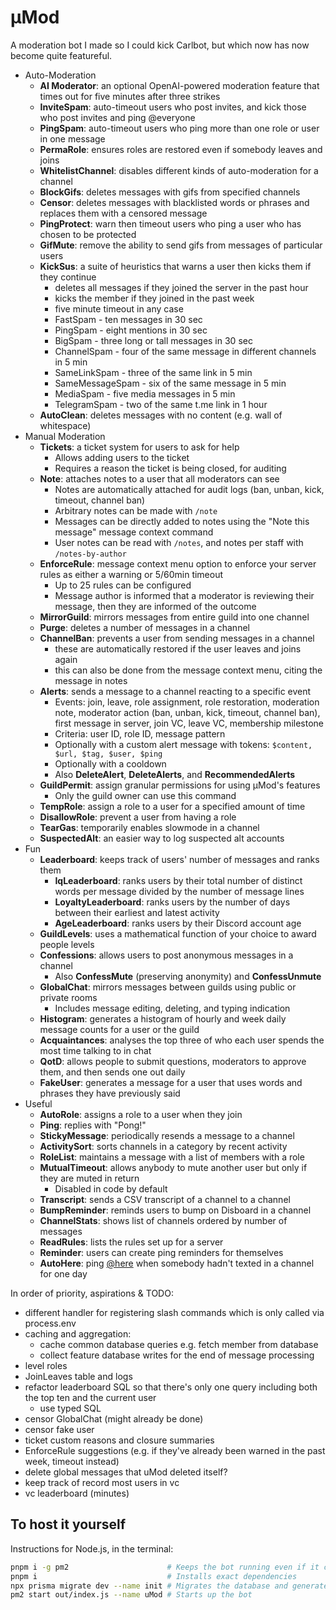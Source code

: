 # μMod

A moderation bot I made so I could kick Carlbot, but which now has now become quite featureful.

- Auto-Moderation
  - **AI Moderator**: an optional OpenAI-powered moderation feature that times out for five minutes after three strikes
  - **InviteSpam**: auto-timeout users who post invites, and kick those who post invites and ping @everyone
  - **PingSpam**: auto-timeout users who ping more than one role or user in one message
  - **PermaRole**: ensures roles are restored even if somebody leaves and joins
  - **WhitelistChannel**: disables different kinds of auto-moderation for a channel
  - **BlockGifs**: deletes messages with gifs from specified channels
  - **Censor**: deletes messages with blacklisted words or phrases and replaces them with a censored message
  - **PingProtect**: warn then timeout users who ping a user who has chosen to be protected
  - **GifMute**: remove the ability to send gifs from messages of particular users
  - **KickSus**: a suite of heuristics that warns a user then kicks them if they continue
    - deletes all messages if they joined the server in the past hour
    - kicks the member if they joined in the past week
    - five minute timeout in any case
    - FastSpam - ten messages in 30 sec
    - PingSpam - eight mentions in 30 sec
    - BigSpam - three long or tall messages in 30 sec
    - ChannelSpam - four of the same message in different channels in 5 min
    - SameLinkSpam - three of the same link in 5 min
    - SameMessageSpam - six of the same message in 5 min
    - MediaSpam - five media messages in 5 min
    - TelegramSpam - two of the same t.me link in 1 hour
  - **AutoClean**: deletes messages with no content (e.g. wall of whitespace)
- Manual Moderation
  - **Tickets**: a ticket system for users to ask for help
    - Allows adding users to the ticket
    - Requires a reason the ticket is being closed, for auditing
  - **Note**: attaches notes to a user that all moderators can see
    - Notes are automatically attached for audit logs (ban, unban, kick, timeout, channel ban)
    - Arbitrary notes can be made with `/note`
    - Messages can be directly added to notes using the "Note this message" message context command
    - User notes can be read with `/notes`, and notes per staff with `/notes-by-author`
  - **EnforceRule**: message context menu option to enforce your server rules as either a warning or 5/60min timeout
    - Up to 25 rules can be configured
    - Message author is informed that a moderator is reviewing their message, then they are informed of the outcome
  - **MirrorGuild**: mirrors messages from entire guild into one channel
  - **Purge**: deletes a number of messages in a channel
  - **ChannelBan**: prevents a user from sending messages in a channel
    - these are automatically restored if the user leaves and joins again
    - this can also be done from the message context menu, citing the message in notes
  - **Alerts**: sends a message to a channel reacting to a specific event
    - Events: join, leave, role assignment, role restoration, moderation note, moderator action (ban, unban, kick, timeout, channel ban), first message in server, join VC, leave VC, membership milestone
    - Criteria: user ID, role ID, message pattern
    - Optionally with a custom alert message with tokens: `$content, $url, $tag, $user, $ping`
    - Optionally with a cooldown
    - Also **DeleteAlert**, **DeleteAlerts**, and **RecommendedAlerts**
  - **GuildPermit**: assign granular permissions for using μMod's features
    - Only the guild owner can use this command
  - **TempRole**: assign a role to a user for a specified amount of time
  - **DisallowRole**: prevent a user from having a role
  - **TearGas**: temporarily enables slowmode in a channel
  - **SuspectedAlt**: an easier way to log suspected alt accounts
- Fun
  - **Leaderboard**: keeps track of users' number of messages and ranks them
    - **IqLeaderboard**: ranks users by their total number of distinct words per message divided by the number of message lines
    - **LoyaltyLeaderboard**: ranks users by the number of days between their earliest and latest activity
    - **AgeLeaderboard**: ranks users by their Discord account age
  - **GuildLevels**: uses a mathematical function of your choice to award people levels
  - **Confessions**: allows users to post anonymous messages in a channel
    - Also **ConfessMute** (preserving anonymity) and **ConfessUnmute**
  - **GlobalChat**: mirrors messages between guilds using public or private rooms
    - Includes message editing, deleting, and typing indication
  - **Histogram**: generates a histogram of hourly and week daily message counts for a user or the guild
  - **Acquaintances**: analyses the top three of who each user spends the most time talking to in chat
  - **QotD**: allows people to submit questions, moderators to approve them, and then sends one out daily
  - **FakeUser**: generates a message for a user that uses words and phrases they have previously said
- Useful
  - **AutoRole**: assigns a role to a user when they join
  - **Ping**: replies with "Pong!"
  - **StickyMessage**: periodically resends a message to a channel
  - **ActivitySort**: sorts channels in a category by recent activity
  - **RoleList**: maintains a message with a list of members with a role
  - **MutualTimeout**: allows anybody to mute another user but only if they are muted in return
    - Disabled in code by default
  - **Transcript**: sends a CSV transcript of a channel to a channel
  - **BumpReminder**: reminds users to bump on Disboard in a channel
  - **ChannelStats**: shows list of channels ordered by number of messages
  - **ReadRules**: lists the rules set up for a server
  - **Reminder**: users can create ping reminders for themselves
  - **AutoHere**: ping [@here](#) when somebody hadn't texted in a channel for one day

In order of priority, aspirations & TODO:

- different handler for registering slash commands which is only called via process.env
- caching and aggregation:
  - cache common database queries e.g. fetch member from database
  - collect feature database writes for the end of message processing
- level roles
- JoinLeaves table and logs
- refactor leaderboard SQL so that there's only one query including both the top ten and the current user
  - use typed SQL
- censor GlobalChat (might already be done)
- censor fake user
- ticket custom reasons and closure summaries
- EnforceRule suggestions (e.g. if they've already been warned in the past week, timeout instead)
- delete global messages that uMod deleted itself?
- keep track of record most users in vc
- vc leaderboard (minutes)

## To host it yourself

Instructions for Node.js, in the terminal:

```bash
pnpm i -g pm2                      # Keeps the bot running even if it crashes
pnpm i                             # Installs exact dependencies
npx prisma migrate dev --name init # Migrates the database and generates client
pm2 start out/index.js --name uMod # Starts up the bot
```
